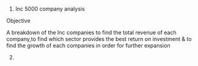 1. Inc 5000 company analysis

Objective

A breakdown of the Inc companies to find the total revenue of each company,to find which sector provides the best return on investment & to find the growth of each companies in order for further expansion

2.
